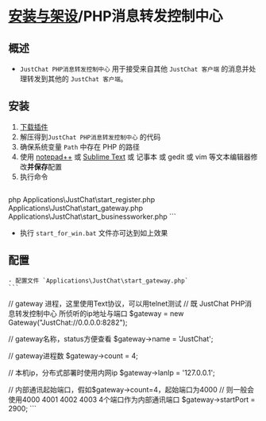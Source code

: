 # [安装与架设](../)/PHP消息转发控制中心
## 概述
- `JustChat PHP消息转发控制中心` 用于接受来自其他 `JustChat 客户端` 的消息并处理转发到其他的 `JustChat 客户端`。

## 安装
1. [下载插件](https://github.com/ExerciseBook/JustChat/releases/)
1. 解压得到`JustChat PHP消息转发控制中心` 的代码
1. 确保系统变量 `Path` 中存在 PHP 的路径
1. 使用 [notepad++](https://notepad-plus-plus.org/) 或 [Sublime Text](http://www.sublimetext.com/) 或 记事本 或 gedit 或 vim 等文本编辑器修改**并保存**配置
1. 执行命令  
	```
php Applications\JustChat\start_register.php Applications\JustChat\start_gateway.php Applications\JustChat\start_businessworker.php
	```
- 执行 `start_for_win.bat` 文件亦可达到如上效果
		
## 配置
	- 配置文件 `Applications\JustChat\start_gateway.php`  
	```
// gateway 进程，这里使用Text协议，可以用telnet测试
// 既 JustChat PHP消息转发控制中心 所侦听的ip地址与端口
$gateway = new Gateway("JustChat://0.0.0.0:8282");

// gateway名称，status方便查看
$gateway->name = 'JustChat';

// gateway进程数
$gateway->count = 4;

// 本机ip，分布式部署时使用内网ip
$gateway->lanIp = '127.0.0.1';

// 内部通讯起始端口，假如$gateway->count=4，起始端口为4000
// 则一般会使用4000 4001 4002 4003 4个端口作为内部通讯端口 
$gateway->startPort = 2900;
	```